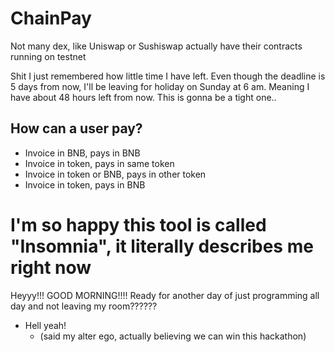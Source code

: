 # ChainPay

Not many dex, like Uniswap or Sushiswap actually have their contracts running on testnet


Shit I just remembered how little time I have left. Even though the deadline is 5 days from now, I'll be leaving for holiday on Sunday at 6 am. Meaning I have about 48 hours left from now. This is gonna be a tight one..

## How can a user pay?
- Invoice in BNB, pays in BNB
- Invoice in token, pays in same token
- Invoice in token or BNB, pays in other token
- Invoice in token, pays in BNB

# I'm so happy this tool is called "Insomnia", it literally describes me right now

Heyyy!!! GOOD MORNING!!!! Ready for another day of just programming all day and not leaving my room??????
- Hell yeah!
  - (said my alter ego, actually believing we can win this hackathon)